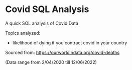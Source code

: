 # Covid SQL Analysis

A quick SQL analysis of Covid Data

Topics analyzed:

- likelihood of dying if you contract covid in your country


Sourced from: https://ourworldindata.org/covid-deaths

(Data range from 2/04/2020 till 12/06/2022)
